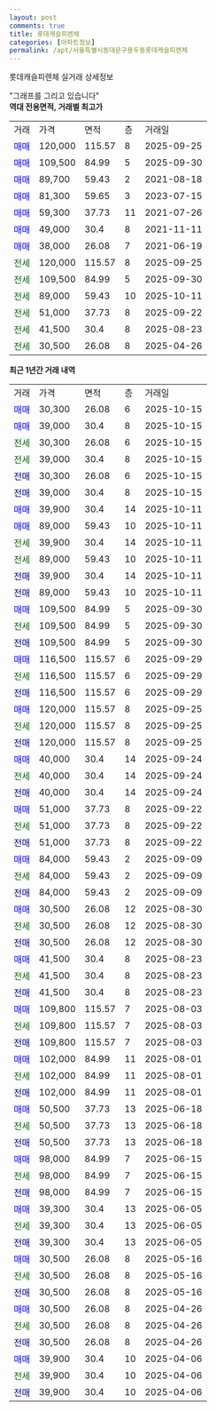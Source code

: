 ```yaml
---
layout: post
comments: true
title: 롯데캐슬피렌체
categories: [아파트정보]
permalink: /apt/서울특별시동대문구용두동롯데캐슬피렌체
---
```


롯데캐슬피렌체 실거래 상세정보

<script type="text/javascript">
  google.charts.load('current', {'packages':['line', 'corechart']});
  google.charts.setOnLoadCallback(drawChart);

  function drawChart() {
    var data = new google.visualization.DataTable();
    data.addColumn('date', '거래일');
    data.addColumn('number', "매매");
    data.addColumn('number', "전세");
    data.addColumn('number', "전매");

    data.addRows([[new Date(Date.parse("2025-10-15")), 30300, null, null], [new Date(Date.parse("2025-10-15")), 39000, null, null], [new Date(Date.parse("2025-10-15")), null, 30300, null], [new Date(Date.parse("2025-10-15")), null, 39000, null], [new Date(Date.parse("2025-10-15")), null, null, 30300], [new Date(Date.parse("2025-10-15")), null, null, 39000], [new Date(Date.parse("2025-10-11")), 39900, null, null], [new Date(Date.parse("2025-10-11")), 89000, null, null], [new Date(Date.parse("2025-10-11")), null, 39900, null], [new Date(Date.parse("2025-10-11")), null, 89000, null], [new Date(Date.parse("2025-10-11")), null, null, 39900], [new Date(Date.parse("2025-10-11")), null, null, 89000], [new Date(Date.parse("2025-09-30")), 109500, null, null], [new Date(Date.parse("2025-09-30")), null, 109500, null], [new Date(Date.parse("2025-09-30")), null, null, 109500], [new Date(Date.parse("2025-09-29")), 116500, null, null], [new Date(Date.parse("2025-09-29")), null, 116500, null], [new Date(Date.parse("2025-09-29")), null, null, 116500], [new Date(Date.parse("2025-09-25")), 120000, null, null], [new Date(Date.parse("2025-09-25")), null, 120000, null], [new Date(Date.parse("2025-09-25")), null, null, 120000], [new Date(Date.parse("2025-09-24")), 40000, null, null], [new Date(Date.parse("2025-09-24")), null, 40000, null], [new Date(Date.parse("2025-09-24")), null, null, 40000], [new Date(Date.parse("2025-09-22")), 51000, null, null], [new Date(Date.parse("2025-09-22")), null, 51000, null], [new Date(Date.parse("2025-09-22")), null, null, 51000], [new Date(Date.parse("2025-09-09")), 84000, null, null], [new Date(Date.parse("2025-09-09")), null, 84000, null], [new Date(Date.parse("2025-09-09")), null, null, 84000], [new Date(Date.parse("2025-08-30")), 30500, null, null], [new Date(Date.parse("2025-08-30")), null, 30500, null], [new Date(Date.parse("2025-08-30")), null, null, 30500], [new Date(Date.parse("2025-08-23")), 41500, null, null], [new Date(Date.parse("2025-08-23")), null, 41500, null], [new Date(Date.parse("2025-08-23")), null, null, 41500], [new Date(Date.parse("2025-08-03")), 109800, null, null], [new Date(Date.parse("2025-08-03")), null, 109800, null], [new Date(Date.parse("2025-08-03")), null, null, 109800], [new Date(Date.parse("2025-08-01")), 102000, null, null], [new Date(Date.parse("2025-08-01")), null, 102000, null], [new Date(Date.parse("2025-08-01")), null, null, 102000], [new Date(Date.parse("2025-06-18")), 50500, null, null], [new Date(Date.parse("2025-06-18")), null, 50500, null], [new Date(Date.parse("2025-06-18")), null, null, 50500], [new Date(Date.parse("2025-06-15")), 98000, null, null], [new Date(Date.parse("2025-06-15")), null, 98000, null], [new Date(Date.parse("2025-06-15")), null, null, 98000], [new Date(Date.parse("2025-06-05")), 39300, null, null], [new Date(Date.parse("2025-06-05")), null, 39300, null], [new Date(Date.parse("2025-06-05")), null, null, 39300], [new Date(Date.parse("2025-05-16")), 30500, null, null], [new Date(Date.parse("2025-05-16")), null, 30500, null], [new Date(Date.parse("2025-05-16")), null, null, 30500], [new Date(Date.parse("2025-04-26")), 30500, null, null], [new Date(Date.parse("2025-04-26")), null, 30500, null], [new Date(Date.parse("2025-04-26")), null, null, 30500], [new Date(Date.parse("2025-04-06")), 39900, null, null], [new Date(Date.parse("2025-04-06")), null, 39900, null], [new Date(Date.parse("2025-04-06")), null, null, 39900]]);

    var options = {
      hAxis: {
        format: 'yyyy/MM/dd'
      },    
      lineWidth: 0,
      pointsVisible: true,    
      title: '최근 1년간 유형별 실거래가 분포',
      legend: { position: 'bottom' }
    };

    var formatter = new google.visualization.NumberFormat({pattern:'###,###'} );
    formatter.format(data, 1);
    formatter.format(data, 2);
    
    setTimeout(function() {
        var chart = new google.visualization.LineChart(document.getElementById('columnchart_material'));
        chart.draw(data, (options));
        document.getElementById('loading').style.display = 'none';
    }, 200);
  }
</script>


<div id="loading" style="z-index:20; display: block; margin-left: 0px">"그래프를 그리고 있습니다"</div>
<div id="columnchart_material" style="width: 95%; margin-left: 0px; display: block"></div>
<!-- contents start -->
<b>역대 전용면적, 거래별 최고가</b>
<table class="sortable">
    <tr>
      <td>거래</td>
      <td>가격</td>
      <td>면적</td>
      <td>층</td>
      <td>거래일</td>
    </tr>
        <tr>
          <td><a style="color: blue">매매</a></td>
          <td>120,000</td>
          <td>115.57</td>
          <td>8</td>
          <td>2025-09-25</td>
        </tr>            <tr>
          <td><a style="color: blue">매매</a></td>
          <td>109,500</td>
          <td>84.99</td>
          <td>5</td>
          <td>2025-09-30</td>
        </tr>            <tr>
          <td><a style="color: blue">매매</a></td>
          <td>89,700</td>
          <td>59.43</td>
          <td>2</td>
          <td>2021-08-18</td>
        </tr>            <tr>
          <td><a style="color: blue">매매</a></td>
          <td>81,300</td>
          <td>59.65</td>
          <td>3</td>
          <td>2023-07-15</td>
        </tr>            <tr>
          <td><a style="color: blue">매매</a></td>
          <td>59,300</td>
          <td>37.73</td>
          <td>11</td>
          <td>2021-07-26</td>
        </tr>            <tr>
          <td><a style="color: blue">매매</a></td>
          <td>49,000</td>
          <td>30.4</td>
          <td>8</td>
          <td>2021-11-11</td>
        </tr>            <tr>
          <td><a style="color: blue">매매</a></td>
          <td>38,000</td>
          <td>26.08</td>
          <td>7</td>
          <td>2021-06-19</td>
        </tr>        
        <tr>
              <td><a style="color: darkgreen">전세</a></td>
              <td>120,000</td>
              <td>115.57</td>
              <td>8</td>
              <td>2025-09-25</td>
            </tr>            <tr>
              <td><a style="color: darkgreen">전세</a></td>
              <td>109,500</td>
              <td>84.99</td>
              <td>5</td>
              <td>2025-09-30</td>
            </tr>            <tr>
              <td><a style="color: darkgreen">전세</a></td>
              <td>89,000</td>
              <td>59.43</td>
              <td>10</td>
              <td>2025-10-11</td>
            </tr>            <tr>
              <td><a style="color: darkgreen">전세</a></td>
              <td>51,000</td>
              <td>37.73</td>
              <td>8</td>
              <td>2025-09-22</td>
            </tr>            <tr>
              <td><a style="color: darkgreen">전세</a></td>
              <td>41,500</td>
              <td>30.4</td>
              <td>8</td>
              <td>2025-08-23</td>
            </tr>            <tr>
              <td><a style="color: darkgreen">전세</a></td>
              <td>30,500</td>
              <td>26.08</td>
              <td>8</td>
              <td>2025-04-26</td>
            </tr>        
    
</table>

<b>최근 1년간 거래 내역</b>

<table class="sortable">
    <tr>
      <td>거래</td>
      <td>가격</td>
      <td>면적</td>
      <td>층</td>
      <td>거래일</td>
    </tr>
    <tr>
      <td><a style="color: blue">매매</a></td>
      <td>30,300</td>
      <td>26.08</td>
      <td>6</td>
      <td>2025-10-15</td>
    </tr>          <tr>
      <td><a style="color: blue">매매</a></td>
      <td>39,000</td>
      <td>30.4</td>
      <td>8</td>
      <td>2025-10-15</td>
    </tr>          <tr>
      <td><a style="color: darkgreen">전세</a></td>
      <td>30,300</td>
      <td>26.08</td>
      <td>6</td>
      <td>2025-10-15</td>
    </tr>          <tr>
      <td><a style="color: darkgreen">전세</a></td>
      <td>39,000</td>
      <td>30.4</td>
      <td>8</td>
      <td>2025-10-15</td>
    </tr>          <tr>
      <td><a style="color: darkblue">전매</a></td>
      <td>30,300</td>
      <td>26.08</td>
      <td>6</td>
      <td>2025-10-15</td>
    </tr>          <tr>
      <td><a style="color: darkblue">전매</a></td>
      <td>39,000</td>
      <td>30.4</td>
      <td>8</td>
      <td>2025-10-15</td>
    </tr>          <tr>
      <td><a style="color: blue">매매</a></td>
      <td>39,900</td>
      <td>30.4</td>
      <td>14</td>
      <td>2025-10-11</td>
    </tr>          <tr>
      <td><a style="color: blue">매매</a></td>
      <td>89,000</td>
      <td>59.43</td>
      <td>10</td>
      <td>2025-10-11</td>
    </tr>          <tr>
      <td><a style="color: darkgreen">전세</a></td>
      <td>39,900</td>
      <td>30.4</td>
      <td>14</td>
      <td>2025-10-11</td>
    </tr>          <tr>
      <td><a style="color: darkgreen">전세</a></td>
      <td>89,000</td>
      <td>59.43</td>
      <td>10</td>
      <td>2025-10-11</td>
    </tr>          <tr>
      <td><a style="color: darkblue">전매</a></td>
      <td>39,900</td>
      <td>30.4</td>
      <td>14</td>
      <td>2025-10-11</td>
    </tr>          <tr>
      <td><a style="color: darkblue">전매</a></td>
      <td>89,000</td>
      <td>59.43</td>
      <td>10</td>
      <td>2025-10-11</td>
    </tr>          <tr>
      <td><a style="color: blue">매매</a></td>
      <td>109,500</td>
      <td>84.99</td>
      <td>5</td>
      <td>2025-09-30</td>
    </tr>          <tr>
      <td><a style="color: darkgreen">전세</a></td>
      <td>109,500</td>
      <td>84.99</td>
      <td>5</td>
      <td>2025-09-30</td>
    </tr>          <tr>
      <td><a style="color: darkblue">전매</a></td>
      <td>109,500</td>
      <td>84.99</td>
      <td>5</td>
      <td>2025-09-30</td>
    </tr>          <tr>
      <td><a style="color: blue">매매</a></td>
      <td>116,500</td>
      <td>115.57</td>
      <td>6</td>
      <td>2025-09-29</td>
    </tr>          <tr>
      <td><a style="color: darkgreen">전세</a></td>
      <td>116,500</td>
      <td>115.57</td>
      <td>6</td>
      <td>2025-09-29</td>
    </tr>          <tr>
      <td><a style="color: darkblue">전매</a></td>
      <td>116,500</td>
      <td>115.57</td>
      <td>6</td>
      <td>2025-09-29</td>
    </tr>          <tr>
      <td><a style="color: blue">매매</a></td>
      <td>120,000</td>
      <td>115.57</td>
      <td>8</td>
      <td>2025-09-25</td>
    </tr>          <tr>
      <td><a style="color: darkgreen">전세</a></td>
      <td>120,000</td>
      <td>115.57</td>
      <td>8</td>
      <td>2025-09-25</td>
    </tr>          <tr>
      <td><a style="color: darkblue">전매</a></td>
      <td>120,000</td>
      <td>115.57</td>
      <td>8</td>
      <td>2025-09-25</td>
    </tr>          <tr>
      <td><a style="color: blue">매매</a></td>
      <td>40,000</td>
      <td>30.4</td>
      <td>14</td>
      <td>2025-09-24</td>
    </tr>          <tr>
      <td><a style="color: darkgreen">전세</a></td>
      <td>40,000</td>
      <td>30.4</td>
      <td>14</td>
      <td>2025-09-24</td>
    </tr>          <tr>
      <td><a style="color: darkblue">전매</a></td>
      <td>40,000</td>
      <td>30.4</td>
      <td>14</td>
      <td>2025-09-24</td>
    </tr>          <tr>
      <td><a style="color: blue">매매</a></td>
      <td>51,000</td>
      <td>37.73</td>
      <td>8</td>
      <td>2025-09-22</td>
    </tr>          <tr>
      <td><a style="color: darkgreen">전세</a></td>
      <td>51,000</td>
      <td>37.73</td>
      <td>8</td>
      <td>2025-09-22</td>
    </tr>          <tr>
      <td><a style="color: darkblue">전매</a></td>
      <td>51,000</td>
      <td>37.73</td>
      <td>8</td>
      <td>2025-09-22</td>
    </tr>          <tr>
      <td><a style="color: blue">매매</a></td>
      <td>84,000</td>
      <td>59.43</td>
      <td>2</td>
      <td>2025-09-09</td>
    </tr>          <tr>
      <td><a style="color: darkgreen">전세</a></td>
      <td>84,000</td>
      <td>59.43</td>
      <td>2</td>
      <td>2025-09-09</td>
    </tr>          <tr>
      <td><a style="color: darkblue">전매</a></td>
      <td>84,000</td>
      <td>59.43</td>
      <td>2</td>
      <td>2025-09-09</td>
    </tr>          <tr>
      <td><a style="color: blue">매매</a></td>
      <td>30,500</td>
      <td>26.08</td>
      <td>12</td>
      <td>2025-08-30</td>
    </tr>          <tr>
      <td><a style="color: darkgreen">전세</a></td>
      <td>30,500</td>
      <td>26.08</td>
      <td>12</td>
      <td>2025-08-30</td>
    </tr>          <tr>
      <td><a style="color: darkblue">전매</a></td>
      <td>30,500</td>
      <td>26.08</td>
      <td>12</td>
      <td>2025-08-30</td>
    </tr>          <tr>
      <td><a style="color: blue">매매</a></td>
      <td>41,500</td>
      <td>30.4</td>
      <td>8</td>
      <td>2025-08-23</td>
    </tr>          <tr>
      <td><a style="color: darkgreen">전세</a></td>
      <td>41,500</td>
      <td>30.4</td>
      <td>8</td>
      <td>2025-08-23</td>
    </tr>          <tr>
      <td><a style="color: darkblue">전매</a></td>
      <td>41,500</td>
      <td>30.4</td>
      <td>8</td>
      <td>2025-08-23</td>
    </tr>          <tr>
      <td><a style="color: blue">매매</a></td>
      <td>109,800</td>
      <td>115.57</td>
      <td>7</td>
      <td>2025-08-03</td>
    </tr>          <tr>
      <td><a style="color: darkgreen">전세</a></td>
      <td>109,800</td>
      <td>115.57</td>
      <td>7</td>
      <td>2025-08-03</td>
    </tr>          <tr>
      <td><a style="color: darkblue">전매</a></td>
      <td>109,800</td>
      <td>115.57</td>
      <td>7</td>
      <td>2025-08-03</td>
    </tr>          <tr>
      <td><a style="color: blue">매매</a></td>
      <td>102,000</td>
      <td>84.99</td>
      <td>11</td>
      <td>2025-08-01</td>
    </tr>          <tr>
      <td><a style="color: darkgreen">전세</a></td>
      <td>102,000</td>
      <td>84.99</td>
      <td>11</td>
      <td>2025-08-01</td>
    </tr>          <tr>
      <td><a style="color: darkblue">전매</a></td>
      <td>102,000</td>
      <td>84.99</td>
      <td>11</td>
      <td>2025-08-01</td>
    </tr>          <tr>
      <td><a style="color: blue">매매</a></td>
      <td>50,500</td>
      <td>37.73</td>
      <td>13</td>
      <td>2025-06-18</td>
    </tr>          <tr>
      <td><a style="color: darkgreen">전세</a></td>
      <td>50,500</td>
      <td>37.73</td>
      <td>13</td>
      <td>2025-06-18</td>
    </tr>          <tr>
      <td><a style="color: darkblue">전매</a></td>
      <td>50,500</td>
      <td>37.73</td>
      <td>13</td>
      <td>2025-06-18</td>
    </tr>          <tr>
      <td><a style="color: blue">매매</a></td>
      <td>98,000</td>
      <td>84.99</td>
      <td>7</td>
      <td>2025-06-15</td>
    </tr>          <tr>
      <td><a style="color: darkgreen">전세</a></td>
      <td>98,000</td>
      <td>84.99</td>
      <td>7</td>
      <td>2025-06-15</td>
    </tr>          <tr>
      <td><a style="color: darkblue">전매</a></td>
      <td>98,000</td>
      <td>84.99</td>
      <td>7</td>
      <td>2025-06-15</td>
    </tr>          <tr>
      <td><a style="color: blue">매매</a></td>
      <td>39,300</td>
      <td>30.4</td>
      <td>13</td>
      <td>2025-06-05</td>
    </tr>          <tr>
      <td><a style="color: darkgreen">전세</a></td>
      <td>39,300</td>
      <td>30.4</td>
      <td>13</td>
      <td>2025-06-05</td>
    </tr>          <tr>
      <td><a style="color: darkblue">전매</a></td>
      <td>39,300</td>
      <td>30.4</td>
      <td>13</td>
      <td>2025-06-05</td>
    </tr>          <tr>
      <td><a style="color: blue">매매</a></td>
      <td>30,500</td>
      <td>26.08</td>
      <td>8</td>
      <td>2025-05-16</td>
    </tr>          <tr>
      <td><a style="color: darkgreen">전세</a></td>
      <td>30,500</td>
      <td>26.08</td>
      <td>8</td>
      <td>2025-05-16</td>
    </tr>          <tr>
      <td><a style="color: darkblue">전매</a></td>
      <td>30,500</td>
      <td>26.08</td>
      <td>8</td>
      <td>2025-05-16</td>
    </tr>          <tr>
      <td><a style="color: blue">매매</a></td>
      <td>30,500</td>
      <td>26.08</td>
      <td>8</td>
      <td>2025-04-26</td>
    </tr>          <tr>
      <td><a style="color: darkgreen">전세</a></td>
      <td>30,500</td>
      <td>26.08</td>
      <td>8</td>
      <td>2025-04-26</td>
    </tr>          <tr>
      <td><a style="color: darkblue">전매</a></td>
      <td>30,500</td>
      <td>26.08</td>
      <td>8</td>
      <td>2025-04-26</td>
    </tr>          <tr>
      <td><a style="color: blue">매매</a></td>
      <td>39,900</td>
      <td>30.4</td>
      <td>10</td>
      <td>2025-04-06</td>
    </tr>          <tr>
      <td><a style="color: darkgreen">전세</a></td>
      <td>39,900</td>
      <td>30.4</td>
      <td>10</td>
      <td>2025-04-06</td>
    </tr>          <tr>
      <td><a style="color: darkblue">전매</a></td>
      <td>39,900</td>
      <td>30.4</td>
      <td>10</td>
      <td>2025-04-06</td>
    </tr>      </table>
<!-- contents end -->    

